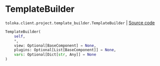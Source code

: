 # TemplateBuilder
`toloka.client.project.template_builder.TemplateBuilder` | [Source code](https://github.com/Toloka/toloka-kit/blob/v1.2.0.post1/src/client/project/template_builder/__init__.py#L223)

```python
TemplateBuilder(
    self,
    *,
    view: Optional[BaseComponent] = None,
    plugins: Optional[List[BaseComponent]] = None,
    vars: Optional[Dict[str, Any]] = None
)
```

